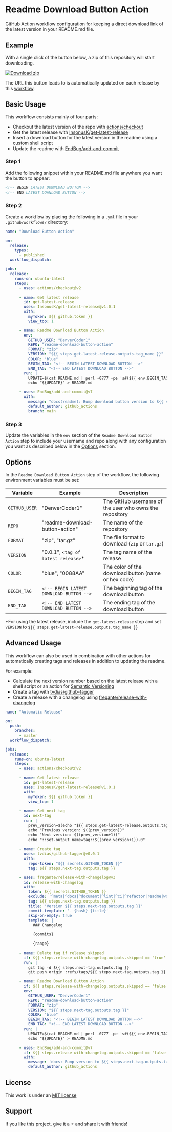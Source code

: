 # Readme Download Button Action

GitHub Action workflow configuration for keeping a direct download link of the latest version in your README.md file.

## Example

With a single click of the button below, a zip of this repository will start downloading.

<!-- BEGIN LATEST DOWNLOAD BUTTON -->
[![Download zip](https://custom-icon-badges.demolab.com/badge/-Download-blue?style=for-the-badge&logo=download&logoColor=white "Download zip")](https://github.com/DenverCoder1/readme-download-button-action/archive/1.0.2.zip)
<!-- END LATEST DOWNLOAD BUTTON -->

The URL this button leads to is automatically updated on each release by this [workflow](.github/workflows/download-button.yml).

## Basic Usage

This workflow consists mainly of four parts:

- Checkout the latest version of the repo with [actions/checkout](https://github.com/actions/checkout)
- Get the latest release with [InsonusK/get-latest-release](https://github.com/InsonusK/get-latest-release)
- Insert a download button for the latest version in the readme using a custom shell script
- Update the readme with [EndBug/add-and-commit](https://github.com/EndBug/add-and-commit)

### Step 1

Add the following snippet within your README.md file anywhere you want the button to appear:

```md
<!-- BEGIN LATEST DOWNLOAD BUTTON -->
<!-- END LATEST DOWNLOAD BUTTON -->
```

### Step 2

Create a workflow by placing the following in a `.yml` file in your `.github/workflows/` directory:

```yml
name: "Download Button Action"

on:
  release:
    types:
      - published
  workflow_dispatch:

jobs:
  release:
    runs-on: ubuntu-latest
    steps:
      - uses: actions/checkout@v2

      - name: Get latest release
        id: get-latest-release
        uses: InsonusK/get-latest-release@v1.0.1
        with:
          myToken: ${{ github.token }}
          view_top: 1

      - name: Readme Download Button Action
        env:
          GITHUB_USER: "DenverCoder1"
          REPO: "readme-download-button-action"
          FORMAT: "zip"
          VERSION: "${{ steps.get-latest-release.outputs.tag_name }}"
          COLOR: "blue"
          BEGIN_TAG: "<!-- BEGIN LATEST DOWNLOAD BUTTON -->"
          END_TAG: "<!-- END LATEST DOWNLOAD BUTTON -->"
        run: |
          UPDATE=$(cat README.md | perl -0777 -pe 's#(${{ env.BEGIN_TAG }})(?:.|\n)*?(${{ env.END_TAG }})#${1}\n[![Download ${{ env.FORMAT }}](https://custom-icon-badges.demolab.com/badge/-Download-${{ env.COLOR }}?style=for-the-badge&logo=download&logoColor=white "Download ${{ env.FORMAT }}")](https://github.com/${{ env.GITHUB_USER }}/${{ env.REPO }}/archive/${{ env.VERSION }}.${{ env.FORMAT }})\n${2}#g')
          echo "${UPDATE}" > README.md

      - uses: EndBug/add-and-commit@v7
        with:
          message: "docs(readme): Bump download button version to ${{ steps.get-latest-release.outputs.tag_name }}"
          default_author: github_actions
          branch: main
```

### Step 3

Update the variables in the `env` section of the `Readme Download Button Action` step to include your username and repo along with any configuration you want as described below in the [Options](#options) section.

## Options

In the `Readme Download Button Action` step of the workflow, the following environment variables must be set:

| Variable      | Example                                 | Description                                             |
| ------------- | --------------------------------------- | ------------------------------------------------------- |
| `GITHUB_USER` | "DenverCoder1"                          | The GitHub username of the user who owns the repository |
| `REPO`        | "readme-download-button-action"         | The name of the repository                              |
| `FORMAT`      | "zip", "tar.gz"                         | The file format to download (`zip` or `tar.gz`)         |
| `VERSION`     | "0.0.1", `<tag of latest release>`*     | The tag name of the release                             |
| `COLOR`       | "blue", "0088AA"                        | The color of the download button (name or hex code)     |
| `BEGIN_TAG`   | `<!-- BEGIN LATEST DOWNLOAD BUTTON -->` | The beginning tag of the download button                |
| `END_TAG`     | `<!-- END LATEST DOWNLOAD BUTTON -->`   | The ending tag of the download button                   |

*For using the latest release, include the `get-latest-release` step and set `VERSION` to `${{ steps.get-latest-release.outputs.tag_name }}`

## Advanced Usage

This workflow can also be used in combination with other actions for automatically creating tags and releases in addition to updating the readme.

For example:

- Calculate the next version number based on the latest release with a shell script or an action for [Semantic Versioning](https://semver.org/)
- Create a tag with [tvdias/github-tagger](https://github.com/tvdias/github-tagger)
- Create a release with a changelog using [fregante/release-with-changelog](https://github.com/fregante/release-with-changelog)


```yml
name: "Automatic Release"

on:
  push:
    branches:
      - master
  workflow_dispatch:

jobs:
  release:
    runs-on: ubuntu-latest
    steps:
      - uses: actions/checkout@v2

      - name: Get latest release
        id: get-latest-release
        uses: InsonusK/get-latest-release@v1.0.1
        with:
          myToken: ${{ github.token }}
          view_top: 1
      
      - name: Get next tag
        id: next-tag
        run: |
          prev_version=$(echo "${{ steps.get-latest-release.outputs.tag_name }}" | sed -E 's/\..*//g')
          echo "Previous version: $((prev_version))"
          echo "Next version: $((prev_version+1))"
          echo "::set-output name=tag::$((prev_version+1)).0"
          
      - name: Create tag
        uses: tvdias/github-tagger@v0.0.1
        with:
          repo-token: "${{ secrets.GITHUB_TOKEN }}"
          tag: ${{ steps.next-tag.outputs.tag }}

      - uses: fregante/release-with-changelog@v3
        id: release-with-changelog
        with:
          token: ${{ secrets.GITHUB_TOKEN }}
          exclude: '^meta|^docs|^document|^lint|^ci|^refactor|readme|workflow|bump|dependencies|yml|^v?\d+\.\d+\.\d+'
          tag: ${{ steps.next-tag.outputs.tag }}
          title: 'Version ${{ steps.next-tag.outputs.tag }}'
          commit-template: '- {hash} {title}'
          skip-on-empty: true
          template: |
            ### Changelog

            {commits}

            {range}
            
      - name: Delete tag if release skipped
        if: ${{ steps.release-with-changelog.outputs.skipped == 'true' }}
        run: |
          git tag -d ${{ steps.next-tag.outputs.tag }}
          git push origin :refs/tags/${{ steps.next-tag.outputs.tag }}

      - name: Readme Download Button Action
        if: ${{ steps.release-with-changelog.outputs.skipped == 'false' }}
        env:
          GITHUB_USER: "DenverCoder1"
          REPO: "readme-download-button-action"
          FORMAT: "zip"
          VERSION: "${{ steps.next-tag.outputs.tag }}"
          COLOR: "blue"
          BEGIN_TAG: "<!-- BEGIN LATEST DOWNLOAD BUTTON -->"
          END_TAG: "<!-- END LATEST DOWNLOAD BUTTON -->"
        run: |
          UPDATE=$(cat README.md | perl -0777 -pe 's#(${{ env.BEGIN_TAG }})(?:.|\n)*?(${{ env.END_TAG }})#${1}\n[![Download ${{ env.FORMAT }}](https://custom-icon-badges.demolab.com/badge/-Download-${{ env.COLOR }}?style=for-the-badge&logo=download&logoColor=white "Download ${{ env.FORMAT }}")](https://github.com/${{ env.GITHUB_USER }}/${{ env.REPO }}/archive/${{ env.VERSION }}.${{ env.FORMAT }})\n${2}#g')
          echo "${UPDATE}" > README.md

      - uses: EndBug/add-and-commit@v7
        if: ${{ steps.release-with-changelog.outputs.skipped == 'false' }}
        with:
          message: 'docs: Bump version to ${{ steps.next-tag.outputs.tag }}'
          default_author: github_actions
```

## License

This work is under an [MIT license](LICENSE)

## Support

If you like this project, give it a ⭐ and share it with friends!
